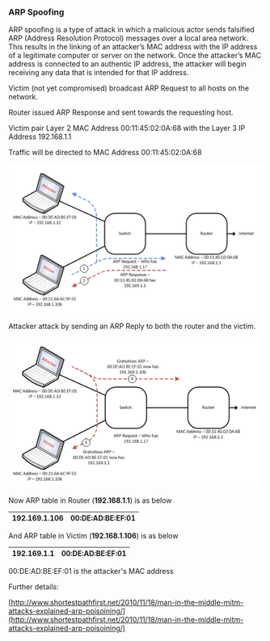 ### ARP Spoofing

ARP spoofing is a type of attack in which a malicious actor sends falsified ARP \(Address Resolution Protocol\) messages over a local area network. This results in the linking of an attacker’s MAC address with the IP address of a legitimate computer or server on the network. Once the attacker’s MAC address is connected to an authentic IP address, the attacker will begin receiving any data that is intended for that IP address.

Victim \(not yet compromised\) broadcast ARP Request to all hosts on the network.

Router issued ARP Response and sent towards the requesting host.

Victim pair Layer 2 MAC Address 00:11:45:02:0A:68 with the Layer 3 IP Address 192.168.1.1

Traffic will be directed to MAC Address 00:11:45:02:0A:68

![](/assets/arp_1.png)

Attacker attack by sending an ARP Reply to both the router and the victim.

![](/assets/arp_2.png)

Now ARP table in Router \(**192.168.1.1**\) is as below

| 192.169.1.106 | 00:DE:AD:BE:EF:01 |
| :--- | :--- |


And ARP table in Victim \(**192.168.1.106**\) is as below

| 192.169.1.1 | 00:DE:AD:BE:EF:01 |
| :--- | :--- |


00:DE:AD:BE:EF:01 is the attacker's MAC address

Further details:

[http://www.shortestpathfirst.net/2010/11/18/man-in-the-middle-mitm-attacks-explained-arp-poisoining/](http://www.shortestpathfirst.net/2010/11/18/man-in-the-middle-mitm-attacks-explained-arp-poisoining/)

